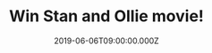 ---
campaign-uuid: "c-85eaef91-c51a-4c6a-8ef4-989f43e2d008"
type: "Competition"
category: "Entertainment"
date: "2019-06-06T09:00:00.000Z"
end-date: "2019-07-06T23:59:00.000Z"
disable-form: false
is_promoted: false
has_entry_page: true
title: "Win Stan and Ollie movie!"
competition-description: "<p>Steve Coogan and John C. Reilly star as Laurel & Hardy\
  \ in the untold story of the world’s greatest comedy act. Stan & Ollie wonderfully\
  \ portrays the unique and precious partnership of the legendary duo as they set\
  \ out on a tour of Britain in the twilight of their career.</p>\n<p>We are giving\
  \ away a copy to one lucky member. Such a great movie you won’t want to miss. Click\
  \ below for a chance to win.</p>\n"
hero-header: "Win Stan and Ollie movie!"
terms-confirmation: "N/A"
banner-img: "https://assets.expresslyapp.com/asset-537183bb-c5ba-4f0c-85e7-66cc841c50c2.jpg"
logo-left-href: "http://club.expressly.io"
logo-left-image: "https://assets.expresslyapp.com/asset-cacc12cf-f098-4d49-802f-9929fc3dded0.jpg"
logo-left-title: "Expressly Club"
bg-image-hero: "https://assets.expresslyapp.com/asset-0e0d79f3-65d5-42ce-8091-922c66cd3e9c.jpg"
bg-image-first: "https://assets.expresslyapp.com/asset-de1e9366-9465-4ea8-ba31-a1c396b78700.jpg"
section1-content: "<p>Whilst they face an uncertain future the charm and beauty of\
  \ their performances shine through, making each other and their audiences laugh,\
  \ re-connecting them with legions of adoring fans, old and new. With stunning performances\
  \ from Coogan and Reilly, critics are calling Stan & Ollie ‘absolute perfection’\
  !</p>\n<p>Enter the form below for a chance to win and it could be coming home with\
  \ you.</p>\n<p>Good luck!</p>\n"
entry-title: "Win Stan and Ollie movie!"
entry-content: "<p>Enter the draw to win Stan and Ollie movie by completing the form\
  \ below before 23:59 on the 6th of July 2019.</p>\n"
has-winner: false
prize-description: "Stan and Ollie movie."
special-conditions: "This competition is also available on: https://aaa.nme.com/competitions/stan-and-ollie-movie\r\
  \nMultiple entries are allowed up to one every day."
country-restrictions:
- "GB"
---